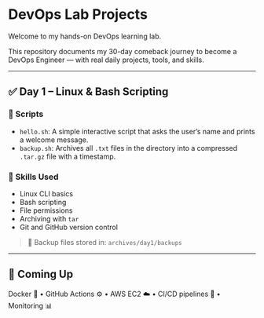 # DevOps Lab Projects

Welcome to my hands-on DevOps learning lab.

This repository documents my 30-day comeback journey to become a DevOps Engineer — with real daily projects, tools, and skills.

---

## ✅ Day 1 – Linux & Bash Scripting

### 📂 Scripts
- `hello.sh`: A simple interactive script that asks the user’s name and prints a welcome message.
- `backup.sh`: Archives all `.txt` files in the directory into a compressed `.tar.gz` file with a timestamp.

### 🔧 Skills Used
- Linux CLI basics
- Bash scripting
- File permissions
- Archiving with `tar`
- Git and GitHub version control

> 📁 Backup files stored in: `archives/day1/backups`

---

## 🚀 Coming Up
Docker 🐳 • GitHub Actions ⚙️ • AWS EC2 ☁️ • CI/CD pipelines 🔁 • Monitoring 📊
